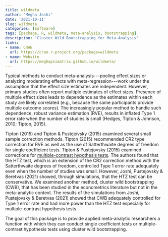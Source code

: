 ```yaml
---
title: wildmeta
author: "Megha Joshi"
date: '2021-10-11'
slug: wildmeta
categories: [Software]
tags: [package, R, wildmeta, meta-analysis, bootstrapping]
description: 'Cluster Wild Bootstrapping for Meta-Analysis'
links:
- name: CRAN
  url: https://cran.r-project.org/package=wildmeta
- name: Website
  url: https://meghapsimatrix.github.io/wildmeta/
---
```


Typical methods to conduct meta-analysis---pooling effect sizes or analyzing moderating effects with meta-regression---work under the assumption that the effect size estimates are independent. However, primary studies often report multiple estimates of effect sizes. Presence of multiple effect sizes leads to dependence as the estimates within each study are likely correlated (e.g., because the same participants provide multiple outcome scores). The increasingly popular method to handle such dependence, robust variance estimation (RVE), results in inflated Type 1 error rate when the number of studies is small (Hedges, Tipton & Johnson, 2010; Tipton, 2015). 

Tipton (2015) and Tipton & Pustejovsky (2015) examined several small sample correction methods. Tipton (2015) recommended CR2 type correction for RVE as well as the use of Satterthwaite degrees of freedom for single coefficient tests. Tipton & Pustejovsky (2015) examined corrections for [multiple-contrast hypothesis tests](https://cran.r-project.org/web/packages/clubSandwich/vignettes/Wald-tests-in-clubSandwich.html). The authors found that the HTZ test, which is an extension of the CR2 correction method with the Satterthwaite degrees of freedom, controlled Type 1 error rate adequately even when the number of studies was small. However, Joshi, Pustejovsky & Beretvas (2021) showed, through simulations, that the HTZ test can be conservative. We examined another method, cluster wild bootstrapping (CWB), that has been studied in the econometrics literature but not in the meta-analytic context. The results of the simulations from Joshi, Pustejovsky & Beretvas (2021) showed that CWB adequately controlled for Type 1 error rate and had more power than the HTZ test especially for multiple-contrast hypothesis tests.

The goal of this package is to provide applied meta-analytic researchers a function with which they can conduct single coefficient tests or multiple-contrast hypothesis tests using cluster wild bootstrapping. 
